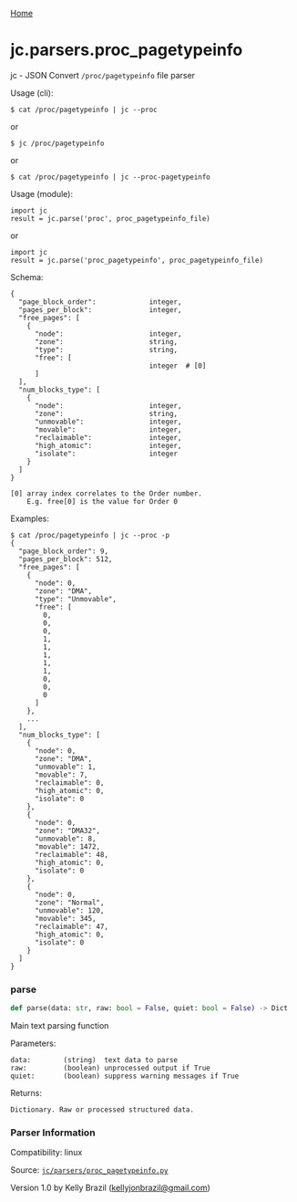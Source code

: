 [Home](https://kellyjonbrazil.github.io/jc/)
<a id="jc.parsers.proc_pagetypeinfo"></a>

# jc.parsers.proc_pagetypeinfo

jc - JSON Convert `/proc/pagetypeinfo` file parser

Usage (cli):

    $ cat /proc/pagetypeinfo | jc --proc

or

    $ jc /proc/pagetypeinfo

or

    $ cat /proc/pagetypeinfo | jc --proc-pagetypeinfo

Usage (module):

    import jc
    result = jc.parse('proc', proc_pagetypeinfo_file)

or

    import jc
    result = jc.parse('proc_pagetypeinfo', proc_pagetypeinfo_file)

Schema:

    {
      "page_block_order":             integer,
      "pages_per_block":              integer,
      "free_pages": [
        {
          "node":                     integer,
          "zone":                     string,
          "type":                     string,
          "free": [
                                      integer  # [0]
          ]
      ],
      "num_blocks_type": [
        {
          "node":                     integer,
          "zone":                     string,
          "unmovable":                integer,
          "movable":                  integer,
          "reclaimable":              integer,
          "high_atomic":              integer,
          "isolate":                  integer
        }
      ]
    }

    [0] array index correlates to the Order number.
        E.g. free[0] is the value for Order 0

Examples:

    $ cat /proc/pagetypeinfo | jc --proc -p
    {
      "page_block_order": 9,
      "pages_per_block": 512,
      "free_pages": [
        {
          "node": 0,
          "zone": "DMA",
          "type": "Unmovable",
          "free": [
            0,
            0,
            0,
            1,
            1,
            1,
            1,
            1,
            0,
            0,
            0
          ]
        },
        ...
      ],
      "num_blocks_type": [
        {
          "node": 0,
          "zone": "DMA",
          "unmovable": 1,
          "movable": 7,
          "reclaimable": 0,
          "high_atomic": 0,
          "isolate": 0
        },
        {
          "node": 0,
          "zone": "DMA32",
          "unmovable": 8,
          "movable": 1472,
          "reclaimable": 48,
          "high_atomic": 0,
          "isolate": 0
        },
        {
          "node": 0,
          "zone": "Normal",
          "unmovable": 120,
          "movable": 345,
          "reclaimable": 47,
          "high_atomic": 0,
          "isolate": 0
        }
      ]
    }

<a id="jc.parsers.proc_pagetypeinfo.parse"></a>

### parse

```python
def parse(data: str, raw: bool = False, quiet: bool = False) -> Dict
```

Main text parsing function

Parameters:

    data:        (string)  text data to parse
    raw:         (boolean) unprocessed output if True
    quiet:       (boolean) suppress warning messages if True

Returns:

    Dictionary. Raw or processed structured data.

### Parser Information
Compatibility:  linux

Source: [`jc/parsers/proc_pagetypeinfo.py`](https://github.com/kellyjonbrazil/jc/blob/master/jc/parsers/proc_pagetypeinfo.py)

Version 1.0 by Kelly Brazil (kellyjonbrazil@gmail.com)
